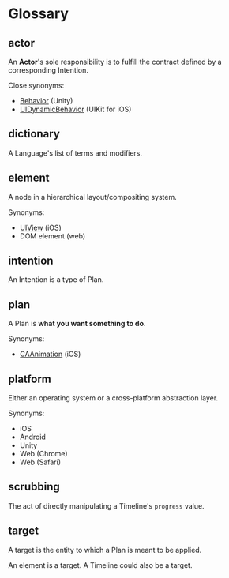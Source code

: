 # Glossary

## actor

An **Actor**'s sole responsibility is to fulfill the contract defined by a corresponding Intention.

Close synonyms:

- [Behavior](http://docs.unity3d.com/ScriptReference/Behaviour.html) (Unity)
- [UIDynamicBehavior](https://developer.apple.com/library/ios/documentation/UIKit/Reference/UIDynamicBehavior_Class/) (UIKit for iOS)

## dictionary

A Language's list of terms and modifiers.

## element

A node in a hierarchical layout/compositing system.

Synonyms:

- [UIView](https://developer.apple.com/library/ios/documentation/UIKit/Reference/UIView_Class/) (iOS)
- DOM element (web)

## intention

An Intention is a type of Plan.

## plan

A Plan is **what you want something to do**.

Synonyms:

- [CAAnimation](https://developer.apple.com/library/ios/documentation/GraphicsImaging/Reference/CAAnimation_class/) (iOS)

## platform

Either an operating system or a cross-platform abstraction layer.

Synonyms:

- iOS
- Android
- Unity
- Web (Chrome)
- Web (Safari)

## scrubbing

The act of directly manipulating a Timeline's `progress` value.

## target

A target is the entity to which a Plan is meant to be applied.

An element is a target. A Timeline could also be a target.